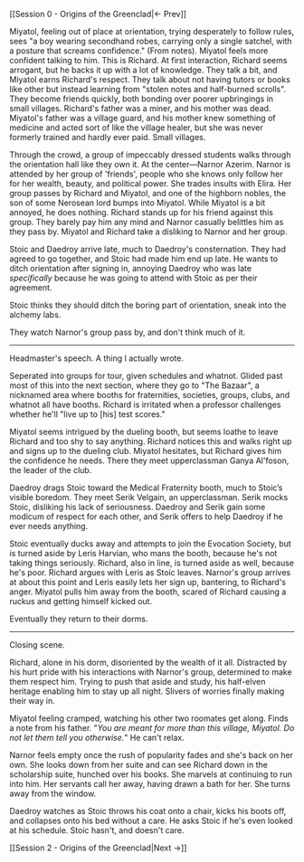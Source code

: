 [[Session 0 - Origins of the Greenclad|<- Prev]]

Miyatol, feeling out of place at orientation, trying desperately to follow rules, sees "a boy wearing secondhand robes, carrying only a single satchel, with a posture that screams confidence." (From notes). Miyatol feels more confident talking to him. This is Richard. At first interaction, Richard seems arrogant, but he backs it up with a lot of knowledge.
They talk a bit, and Miyatol earns Richard's respect. They talk about not having tutors or books like other but instead learning from "stolen notes and half-burned scrolls".
They become friends quickly, both bonding over poorer upbringings in small villages. Richard's father was a miner, and his mother was dead. Miyatol's father was a village guard, and his mother knew something of medicine and acted sort of like the village healer, but she was never formerly trained and hardly ever paid. Small villages.

Through the crowd, a group of impeccably dressed students walks through the orientation hall like they own it. At the center—Narnor Azerim. 
Narnor is attended by her group of 'friends', people who she knows only follow her for her wealth, beauty, and political power.
She trades insults with Elira. Her group passes by Richard and Miyatol, and one of the highborn nobles, the son of some Nerosean lord bumps into Miyatol. While Miyatol is a bit annoyed, he does nothing. Richard stands up for his friend against this group. They barely pay him any mind and Narnor casually belittles him as they pass by. Miyatol and Richard take a disliking to Narnor and her group.

Stoic and Daedroy arrive late, much to Daedroy's consternation. They had agreed to go together, and Stoic had made him end up late. He wants to ditch orientation after signing in, annoying Daedroy who was late _specifically_ because he was going to attend with Stoic as per their agreement. 

Stoic thinks they should ditch the boring part of orientation, sneak into the alchemy labs.

They watch Narnor's group pass by, and don't think much of it.

---
Headmaster's speech. A thing I actually wrote. 

Seperated into groups for tour, given schedules and whatnot. Glided past most of this into the next section, where they go to "The Bazaar", a nicknamed area where booths for fraternities, societies, groups, clubs, and whatnot all have booths.
Richard is irritated when a professor challenges whether he'll "live up to \[his] test scores."

Miyatol seems intrigued by the dueling booth, but seems loathe to leave Richard and too shy to say anything. Richard notices this and walks right up and signs up to the dueling club. Miyatol hesitates, but Richard gives him the confidence he needs. There they meet upperclassman Ganya Al'foson, the leader of the club.

Daedroy drags Stoic toward the Medical Fraternity booth, much to Stoic’s visible boredom. They meet Serik Velgain, an upperclassman. 
Serik mocks Stoic, disliking his lack of seriousness.
Daedroy and Serik gain some modicum of respect for each other, and Serik offers to help Daedroy if he ever needs anything.

Stoic eventually ducks away and attempts to join the Evocation Society, but is turned aside by Leris Harvian, who mans the booth, because he's not taking things seriously. Richard, also in line, is turned aside as well, because he's poor. Richard argues with Leris as Stoic leaves. Narnor's group arrives at about this point and Leris easily lets her sign up, bantering, to Richard's anger. Miyatol pulls him away from the booth, scared of Richard causing a ruckus and getting himself kicked out.

Eventually they return to their dorms.

---
Closing scene. 

Richard, alone in his dorm, disoriented by the wealth of it all. Distracted by his hurt pride with his interactions with Narnor's group, determined to make them respect him. Trying to push that aside and study, his half-elven heritage enabling him to stay up all night. Slivers of worries finally making their way in.

Miyatol feeling cramped, watching his other two roomates get along. Finds a note from his father. "_You are meant for more than this village, Miyatol. Do not let them tell you otherwise._" He can't relax.

Narnor feels empty once the rush of popularity fades and she's back on her own. She looks down from her suite and can see Richard down in the scholarship suite, hunched over his books. She marvels at continuing to run into him. Her servants call her away, having drawn a bath for her. She turns away from the window.

Daedroy watches as Stoic throws his coat onto a chair, kicks his boots off, and collapses onto his bed without a care. He asks Stoic if he's even looked at his schedule. Stoic hasn't, and doesn't care.

[[Session 2 - Origins of the Greenclad|Next ->]]
